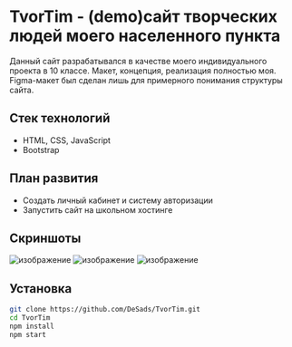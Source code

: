 # TvorTim - (demo)сайт творческих людей моего населенного пункта

Данный сайт разрабатывался в качестве моего индивидуального проекта в 10 классе. 
Макет, концепция, реализация полностью моя.
Figma-макет был сделан лишь для примерного понимания структуры сайта.

## Стек технологий
- HTML, CSS, JavaScript
- Bootstrap

## План развития
- Создать личный кабинет и систему авторизации
- Запустить сайт на школьном хостинге

## Скриншоты 
![изображение](https://github.com/user-attachments/assets/0f6d0af0-5051-498f-98bd-c7dc2381a9b7) 
![изображение](https://github.com/user-attachments/assets/650a03f5-e918-4629-9a4d-baf9e41dcf47)
![изображение](https://github.com/user-attachments/assets/a6a13dcf-8154-437e-9ce1-93c453df9e01)

## Установка
```bash 
git clone https://github.com/DeSads/TvorTim.git
cd TvorTim
npm install
npm start
```
